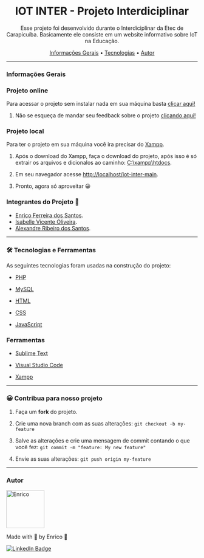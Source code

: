 <h1 align="center">IOT INTER - Projeto Interdiciplinar</h1>

<p align="center">Esse projeto foi desenvolvido durante o Interdiciplinar da Etec de Carapicuíba. Basicamente ele consiste em um website informativo sobre IoT na Educação.</p>

<p align="center">
 <a href="#informações-gerais">Informações Gerais</a> •
 <a href="#-tecnologias-e-ferramentas">Tecnologias</a> •
 <a href="#autor">Autor</a>
</p>

---

### Informações Gerais

### Projeto online

Para acessar o projeto sem instalar nada em sua máquina basta [clicar aqui!](https://iot-inter.epizy.com/index.php)

1. Não se esqueça de mandar seu feedback sobre o projeto [clicando aqui!](https://iot-inter.epizy.com/form-feedback.php)

### Projeto local

Para ter o projeto em sua máquina você ira precisar do [Xampp](https://www.apachefriends.org/pt_br/index.html).

1. Após o download do Xampp, faça o download do projeto, após isso é só extrair os arquivos e dicionalos ao caminho: [C:\xampp\htdocs](C:\xampp\htdocs).

2. Em seu navegador acesse [http://localhost/iot-inter-main](http://localhost/iot-inter-main/).

3. Pronto, agora só aproveitar 😀

### Integrantes do Projeto 🤝

- [Enrico Ferreira dos Santos](https://www.linkedin.com/in/enrico-ferreira-dos-santos).
- [Isabelle Vicente Oliveira](https://www.linkedin.com/in/isabelle-vicente-5b958b1a9/).
- [Alexandre Ribeiro dos Santos](https://www.linkedin.com/in/alexandre-ribeiro-93443a224/).


---

### 🛠 Tecnologias e Ferramentas

As seguintes tecnologias foram usadas na construção do projeto:

- [PHP](https://www.php.net/)

- [MySQL](https://www.mysql.com/)

- [HTML](https://developer.mozilla.org/pt-BR/docs/Web/HTML)

- [CSS](https://developer.mozilla.org/pt-BR/docs/Web/CSS)

- [JavaScript](https://developer.mozilla.org/pt-BR/docs/Web/JavaScript)

### Ferramentas

- [Sublime Text](https://www.sublimetext.com/)

- [Visual Studio Code](https://code.visualstudio.com/)

- [Xampp](https://www.apachefriends.org/pt_br/index.html)

---

### 😀 Contribua para nosso projeto

1. Faça um **fork** do projeto.

2. Crie uma nova branch com as suas alterações: `git checkout -b my-feature`

3. Salve as alterações e crie uma mensagem de commit contando o que você fez: `git commit -m "feature: My new feature"`

4. Envie as suas alterações: `git push origin my-feature`

---

### Autor

<img alt="Enrico" title="Enrico" src="https://avatars.githubusercontent.com/u/73853747?v=4" height="100" width="100" />

Made with 💖 by Enrico 👋

[![LinkedIn Badge](https://img.shields.io/badge/-Enrico%20Ferreira%20dos%20Santos-blue?style=flat-square&logo=Linkedin&logoColor=white&link=https://www.linkedin.com/in/enrico-ferreira-dos-santos/)](https://www.linkedin.com/in/enrico-ferreira-dos-santos/)
